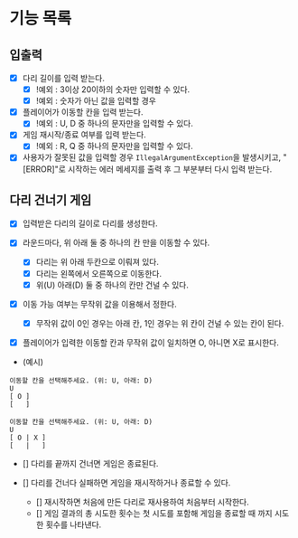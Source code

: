 # 기능 목록

## 입출력
- [x] 다리 길이를 입력 받는다.
  - [x] !예외 :  3이상 20이하의 숫자만 입력할 수 있다.
  - [x] !예외 : 숫자가 아닌 값을 입력할 경우

- [x] 플레이어가 이동할 칸을 입력 받는다.
  - [x] !예외 : U, D 중 하나의 문자만을 입력할 수 있다.

- [x] 게임 재시작/종료 여부를 입력 받는다.
  - [x] !예외 : R, Q 중 하나의 문자만을 입력할 수 있다.

- [x] 사용자가 잘못된 값을 입력할 경우 `IllegalArgumentException`을 발생시키고, "[ERROR]"로 시작하는 에러 메세지를 출력 후 그 부분부터 다시 입력 받는다.

## 다리 건너기 게임
- [x] 입력받은 다리의 길이로 다리를 생성한다.

- [x] 라운드마다, 위 아래 둘 중 하나의 칸 만을 이동할 수 있다.
  - [x] 다리는 위 아래 두칸으로 이뤄져 있다.
  - [x] 다리는 왼쪽에서 오른쪽으로 이동한다.
  - [x] 위(U) 아래(D) 둘 중 하나의 칸만 건널 수 있다.

- [x] 이동 가능 여부는 무작위 값을 이용해서 정한다. 
  - [x] 무작위 값이 0인 경우는 아래 칸, 1인 경우는 위 칸이 건널 수 있는 칸이 된다.

- [x] 플레이어가 입력한 이동할 칸과 무작위 값이 일치하면 O, 아니면 X로 표시한다.

- (예시)
```agsl
이동할 칸을 선택해주세요. (위: U, 아래: D)
U
[ O ]
[   ]

이동할 칸을 선택해주세요. (위: U, 아래: D)
U
[ O | X ]
[   |   ]
```

- [] 다리를 끝까지 건너면 게임은 종료된다.

- [] 다리를 건너다 실패하면 게임을 재시작하거나 종료할 수 있다.
  - [] 재시작하면 처음에 만든 다리로 재사용하여 처음부터 시작한다.
  - [] 게임 결과의 총 시도한 횟수는 첫 시도를 포함해 게임을 종료할 때 까지 시도한 횟수를 나타낸다.

